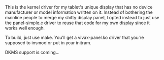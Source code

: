 This is the kernel driver for my tablet's unique display that has no device manufacturer or model information written on it.
Instead of bothering the mainline people to merge my shitty display panel, I opted instead to just use the panel-simple.c driver
to reuse that code for my own display since it works well enough.

To build, just use make. You'll get a vivax-panel.ko driver that you're supposed to insmod or put in your initram.

DKMS support is coming...

